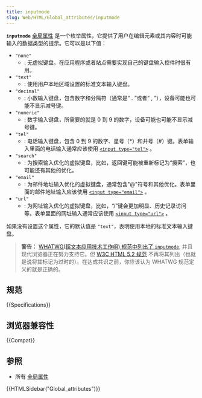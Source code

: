 ```yaml
---
title: inputmode
slug: Web/HTML/Global_attributes/inputmode
---
```


**`inputmode`** [全局属性](/zh-CN/docs/Web/HTML/Global_attributes) 是一个枚举属性，它提供了用户在编辑元素或其内容时可能输入的数据类型的提示。它可以是以下值：

- `"none"`
  - : 无虚拟键盘。在应用程序或者站点需要实现自己的键盘输入控件时很有用。
- `"text"`
  - : 使用用户本地区域设置的标准文本输入键盘。
- `"decimal"`
  - : 小数输入键盘，包含数字和分隔符（通常是“ . ”或者“ , ”），设备可能也可能不显示减号键。
- `"numeric"`
  - : 数字输入键盘，所需要的就是 0 到 9 的数字，设备可能也可能不显示减号键。
- `"tel"`
  - : 电话输入键盘，包含 0 到 9 的数字、星号（\*）和井号（#）键。表单输入里面的电话输入通常应该使用 [`<input type="tel">`](/zh-CN/docs/Web/HTML/Element/input/tel) 。
- `"search"`
  - : 为搜索输入优化的虚拟键盘，比如，返回键可能被重新标记为“搜索”，也可能还有其他的优化。
- `"email"`
  - : 为邮件地址输入优化的虚拟键盘，通常包含"@"符号和其他优化。表单里面的邮件地址输入应该使用 [`<input type="email">`](/zh-CN/docs/Web/HTML/Element/input/email) 。
- `"url"`
  - : 为网址输入优化的虚拟键盘，比如，“/”键会更加明显、历史记录访问等。表单里面的网址输入通常应该使用 [`<input type="url">`](/zh-CN/docs/Web/HTML/Element/input/url) 。

如果没有设置这个属性，它的默认值是 `"text"`，表明使用本地的标准文本输入键盘。

> **警告：** [WHATWG(超文本应用技术工作组) 规范中列出了 `inputmode`](https://html.spec.whatwg.org/multipage/interaction.html#attr-inputmode), 并且现代浏览器正在努力支持它。但 [W3C HTML 5.2 规范](https://www.w3.org/TR/html52/index.html#contents) 不再将其列出（也就是说将其标记为过时的）。在达成共识之前，你应该认为 WHATWG 规范定义的就是正确的。

## 规范

{{Specifications}}

## 浏览器兼容性

{{Compat}}

## 参照

- 所有 [全局属性](/zh-CN/docs/Web/HTML/Global_attributes)

{{HTMLSidebar("Global_attributes")}}
